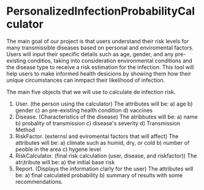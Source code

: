 # PersonalizedInfectionProbabilityCalculator

The main goal of our project is that users understand their risk levels for many transmissible diseases based on personal and enviromental factors. Users will input their specific details such as age, gender, and any pre-existing conditios, taking into consideration environmental conditions and the disease type to receive a risk estimation for the infection. This tool will help users to make informed health desicions by showing them how their unique circumstances can inmpact their likelihood of infection. 

The main five objects that we will use to calculate de infection risk. 
1. User. (the person using the calculator)
   The attributes will be:
   a) age
   b) gender
   c) an pre-existing health condition
   d) vaccines
2. Disease. (Characteristics of the disease)
   The atribbutes will be:
   a) name
   b) probality of transmission
   c) disease's severity
   d) Transmission Method
3. RiskFactor. (externsl and eviromental factors that will affect)
   The attributes will be:
   a) climate such as humid, dry, or cold
   b) number of peoble in the area
   c) hygene level
4. RiskCalculator. (final risk calculation (user, disease, and riskfactor))
   The atr¡tribute will be:
   a) the initial base risk
5. Report. (Displays the information clarly for the user)
   The attributes will be:
   a) final calculated probability
   b) summary of results with some recommendations. 
